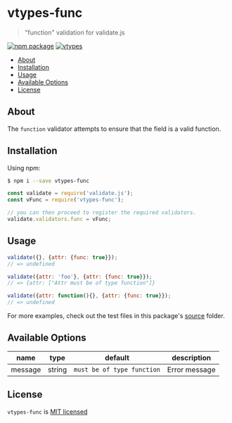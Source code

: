 # vtypes-func

> "function" validation for validate.js

[![npm package][npm-badge]][npm-link]
[![vtypes][vtypes-badge]][repository]

- [About](#about)
- [Installation](#installation)
- [Usage](#usage)
- [Available Options](#available-options)
- [License](#license)

## About

The `function` validator attempts to ensure that the field is a valid function.

## Installation

Using npm:

```sh
$ npm i --save vtypes-func
```

```js
const validate = require('validate.js');
const vFunc = require('vtypes-func');

// you can then proceed to register the required validators.
validate.validators.func = vFunc;
```

## Usage

```js
validate({}, {attr: {func: true}});
// => undefined

validate({attr: 'foo'}, {attr: {func: true}});
// => {attr: ["Attr must be of type function"]}

validate({attr: function(){}, {attr: {func: true}});
// => undefined
```

For more examples, check out the test files in this package's [source][src] folder.

## Available Options

| name    | type   | default                    | description   |
| ------- | ------ | -------------------------- | ------------- |
| message | string | `must be of type function` | Error message |

## License
`vtypes-func` is [MIT licensed][license]

[npm-badge]: https://img.shields.io/npm/v/vtypes-func.svg?style=flat-square
[npm-link]: https://www.npmjs.com/package/vtypes-func
[repository]: https://github.com/yeojz/vtypes
[vtypes-badge]: https://img.shields.io/badge/vtypes-repo-blue.svg?style=flat-square
[license]: https://github.com/yeojz/vtypes/blob/master/LICENSE
[src]: https://github.com/yeojz/vtypes/tree/master/packages/vtypes-func/src
